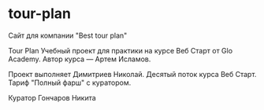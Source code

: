 # tour-plan
Сайт для компании "Best tour plan"

Tour Plan
Учебный проект для практики на курсе Веб Старт от Glo Academy. Автор курса — Артем Исламов.

Проект выполняет
Димитриев Николай. Десятый поток курса Веб Старт. Тариф "Полный фарш" с куратором.

Куратор
Гончаров Никита